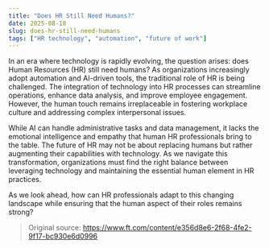 ```yaml
---
title: "Does HR Still Need Humans?"
date: 2025-08-18
slug: does-hr-still-need-humans
tags: ["HR technology", "automation", "future of work"]
---
```


In an era where technology is rapidly evolving, the question arises: does Human Resources (HR) still need humans? As organizations increasingly adopt automation and AI-driven tools, the traditional role of HR is being challenged. The integration of technology into HR processes can streamline operations, enhance data analysis, and improve employee engagement. However, the human touch remains irreplaceable in fostering workplace culture and addressing complex interpersonal issues.

While AI can handle administrative tasks and data management, it lacks the emotional intelligence and empathy that human HR professionals bring to the table. The future of HR may not be about replacing humans but rather augmenting their capabilities with technology. As we navigate this transformation, organizations must find the right balance between leveraging technology and maintaining the essential human element in HR practices.

As we look ahead, how can HR professionals adapt to this changing landscape while ensuring that the human aspect of their roles remains strong?
> Original source: https://www.ft.com/content/e356d8e6-2f68-4fe2-9f17-bc930e6d0996
